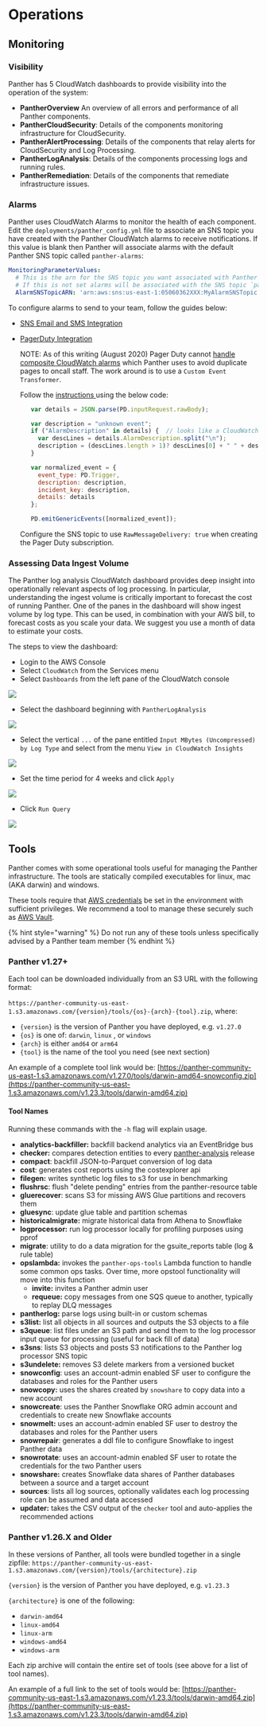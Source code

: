 # Operations

## Monitoring

### Visibility

Panther has 5 CloudWatch dashboards to provide visibility into the operation of the system:

* **PantherOverview** An overview of all errors and performance of all Panther components.
* **PantherCloudSecurity**: Details of the components monitoring infrastructure for CloudSecurity.
* **PantherAlertProcessing**: Details of the components that relay alerts for CloudSecurity and Log Processing.
* **PantherLogAnalysis**: Details of the components processing logs and running rules.
* **PantherRemediation**: Details of the components that remediate infrastructure issues.

### Alarms

Panther uses CloudWatch Alarms to monitor the health of each component. Edit the `deployments/panther_config.yml` file to associate an SNS topic you have created with the Panther CloudWatch alarms to receive notifications. If this value is blank then Panther will associate alarms with the default Panther SNS topic called `panther-alarms`:

```yaml
MonitoringParameterValues:
  # This is the arn for the SNS topic you want associated with Panther system alarms.
  # If this is not set alarms will be associated with the SNS topic `panther-alarms`.
  AlarmSNSTopicARN: 'arn:aws:sns:us-east-1:05060362XXX:MyAlarmSNSTopic'
```

To configure alarms to send to your team, follow the guides below:

* [SNS Email and SMS Integration](https://docs.aws.amazon.com/sns/latest/dg/sns-user-notifications.html)
*   [PagerDuty Integration](https://support.pagerduty.com/docs/aws-cloudwatch-integration-guide)

    NOTE: As of this writing (August 2020) Pager Duty cannot [handle composite CloudWatch alarms](https://community.pagerduty.com/forum/t/composite-alarm-in-cloudwatch-not-triggering-pd-integration/1798) which Panther uses to avoid duplicate pages to oncall staff. The work around is to use a `Custom Event Transformer`.

    Follow the [instructions ](https://www.pagerduty.com/docs/guides/custom-event-transformer/) using the below code:

    ```javascript
       var details = JSON.parse(PD.inputRequest.rawBody);

       var description = "unknown event";
       if ("AlarmDescription" in details) {  // looks like a CloudWatch event ...
         var descLines = details.AlarmDescription.split("\n");
         description = (descLines.length > 1)? descLines[0] + " " + descLines[1] : descLines[0];
       }

       var normalized_event = {
         event_type: PD.Trigger,
         description: description,
         incident_key: description,
         details: details
       };

       PD.emitGenericEvents([normalized_event]);
    ```

    Configure the SNS topic to use `RawMessageDelivery: true` when creating the Pager Duty subscription.

### Assessing Data Ingest Volume

The Panther log analysis CloudWatch dashboard provides deep insight into operationally relevant aspects of log processing. In particular, understanding the ingest volume is critically important to forecast the cost of running Panther. One of the panes in the dashboard will show ingest volume by log type. This can be used, in combination with your AWS bill, to forecast costs as you scale your data. We suggest you use a month of data to estimate your costs.

The steps to view the dashboard:

* Login to the AWS Console
* Select `CloudWatch` from the Services menu
* Select `Dashboards` from the left pane of the CloudWatch console

![](<../../../../.gitbook/assets/cloudwatch-dashboards (6) (6) (8) (9) (1) (1) (6).png>)

* Select the dashboard beginning with `PantherLogAnalysis`

![](<../../../../.gitbook/assets/cloudwatch-dashboards-log-analysis (6) (6) (4) (1) (1) (6).png>)

* Select the vertical `...` of the pane entitled `Input MBytes (Uncompressed) by Log Type` and select from the menu `View in CloudWatch Insights`

![](<../../../../.gitbook/assets/cloudwatch-dashboards-log-analysis-input-select (6) (6) (8) (5) (1) (1) (6).png>)

* Set the time period for 4 weeks and click `Apply`

![](<../../../../.gitbook/assets/cloudwatch-dashboards-log-analysis-input-select-time (6) (6) (8) (9) (1) (1) (6).png>)

* Click `Run Query`

![](<../../../../.gitbook/assets/cloudwatch-dashboards-log-analysis-input-show (6) (6) (8) (6) (1) (1) (6).png>)

## Tools

Panther comes with some operational tools useful for managing the Panther infrastructure. The tools are statically compiled executables for linux, mac (AKA darwin) and windows.

These tools require that [AWS credentials](https://docs.aws.amazon.com/sdk-for-go/v1/developer-guide/configuring-sdk.html) be set in the environment with sufficient privileges. We recommend a tool to manage these securely such as [AWS Vault](https://github.com/99designs/aws-vault).

{% hint style="warning" %}
Do not run any of these tools unless specifically advised by a Panther team member
{% endhint %}

### Panther v1.27+

Each tool can be downloaded individually from an S3 URL with the following format:\
\
`https://panther-community-us-east-1.s3.amazonaws.com/{version}/tools/{os}-{arch}-{tool}.zip`, where:

* `{version}` is the version of Panther you have deployed, e.g. `v1.27.0`
* `{os}` is one of: `darwin`, `linux` , or `windows`
* `{arch}` is either `amd64` or `arm64`
* `{tool}` is the name of the tool you need (see next section)

&#x20;An example of a complete tool link would be: [https://panther-community-us-east-1.s3.amazonaws.com/v1.27.0/tools/darwin-amd64-snowconfig.zip](https://panther-community-us-east-1.s3.amazonaws.com/v1.23.3/tools/darwin-amd64.zip)

#### Tool Names

Running these commands with the `-h` flag will explain usage.

* **analytics-backfiller:** backfill backend analytics via an EventBridge bus
* **checker:** compares detection entities to every [panther-analysis](https://github.com/panther-labs/panther-analysis) release
* **compact**: backfill JSON-to-Parquet conversion of log data
* **cost**: generates cost reports using the costexplorer api
* **filegen:** writes synthetic log files to s3 for use in benchmarking
* **flushrsc**: flush "delete pending" entries from the panther-resource table
* **gluerecover**: scans S3 for missing AWS Glue partitions and recovers them
* **gluesync**: update glue table and partition schemas
* **historicalmigrate:** migrate historical data from Athena to Snowflake
* **logprocessor:** run log processor locally for profiling purposes using pprof
* **migrate**: utility to do a data migration for the gsuite\_reports table (log & rule table)
* **opslambda:** invokes the `panther-ops-tools` Lambda function to handle some common ops tasks. Over time, more opstool functionality will move into this function
  * **invite:** invites a Panther admin user
  * **requeue:** copy messages from one SQS queue to another, typically to replay DLQ messages
* **pantherlog:** parse logs using built-in or custom schemas
* **s3list:** list all objects in all sources and outputs the S3 objects to a file
* **s3queue**: list files under an S3 path and send them to the log processor input queue for processing (useful for back fill of data)
* **s3sns**: lists S3 objects and posts S3 notifications to the Panther log processor SNS topic
* **s3undelete:** removes S3 delete markers from a versioned bucket
* **snowconfig**: uses an account-admin enabled SF user to configure the databases and roles for the Panther users
* **snowcopy:** uses the shares created by `snowshare` to copy data into a new account
* **snowcreate**: uses the Panther Snowflake ORG admin account and credentials to create new Snowflake accounts
* **snowmelt:** uses an account-admin enabled SF user to destroy the databases and roles for the Panther users
* **snowrepair**: generates a ddl file to configure Snowflake to ingest Panther data
* **snowrotate**: uses an account-admin enabled SF user to rotate the credentials for the two Panther users
* **snowshare:** creates Snowflake data shares of Panther databases between a source and a target account
* **sources**: lists all log sources, optionally validates each log processing role can be assumed and data accessed
* **updater:** takes the CSV output of the `checker` tool and auto-applies the recommended actions

### Panther v1.26.X and Older

In these versions of Panther, all tools were bundled together in a single zipfile: `https://panther-community-us-east-1.s3.amazonaws.com/{version}/tools/{architecture}.zip`

`{version}` is the version of Panther you have deployed, e.g. `v1.23.3`

`{architecture}` is one of the following:

* `darwin-amd64`
* `linux-amd64`
* `linux-arm`
* `windows-amd64`
* `windows-arm`

Each zip archive will contain the entire set of tools (see above for a list of tool names).

An example of a full link to the set of tools would be: [https://panther-community-us-east-1.s3.amazonaws.com/v1.23.3/tools/darwin-amd64.zip](https://panther-community-us-east-1.s3.amazonaws.com/v1.23.3/tools/darwin-amd64.zip)
